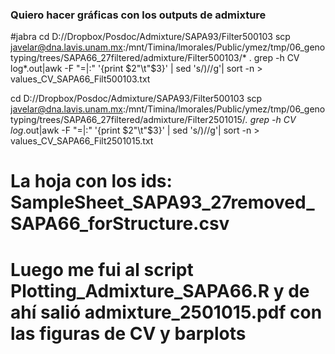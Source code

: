 ### Quiero hacer gráficas con los outputs de admixture
#jabra
cd D://Dropbox/Posdoc/Admixture/SAPA93/Filter500103
scp javelar@dna.lavis.unam.mx:/mnt/Timina/lmorales/Public/ymez/tmp/06_genotyping/trees/SAPA66_27filtered/admixture/Filter500103/* .
grep -h CV log*.out|awk -F "=|:" '{print $2"\t"$3}' | sed 's/)//g'| sort -n > values_CV_SAPA66_Filt500103.txt

cd D://Dropbox/Posdoc/Admixture/SAPA93/Filter500103
scp javelar@dna.lavis.unam.mx:/mnt/Timina/lmorales/Public/ymez/tmp/06_genotyping/trees/SAPA66_27filtered/admixture/Filter2501015/*.
grep -h CV log*.out|awk -F "=|:" '{print $2"\t"$3}' | sed 's/)//g'| sort -n > values_CV_SAPA66_Filt2501015.txt

# La hoja con los ids: SampleSheet_SAPA93_27removed_SAPA66_forStructure.csv 

# Luego me fui al script Plotting_Admixture_SAPA66.R y de ahí salió admixture_2501015.pdf con las figuras de CV y barplots

